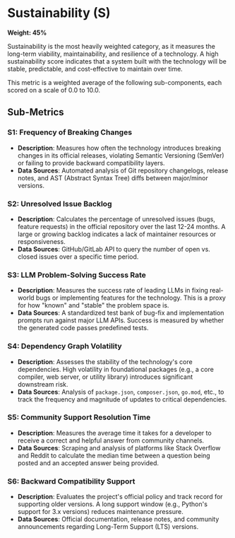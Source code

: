 # Sustainability (S)

**Weight: 45%**

Sustainability is the most heavily weighted category, as it measures the long-term viability, maintainability, and resilience of a technology. A high sustainability score indicates that a system built with the technology will be stable, predictable, and cost-effective to maintain over time.

This metric is a weighted average of the following sub-components, each scored on a scale of 0.0 to 10.0.

## Sub-Metrics

### S1: Frequency of Breaking Changes
-   **Description**: Measures how often the technology introduces breaking changes in its official releases, violating Semantic Versioning (SemVer) or failing to provide backward compatibility layers.
-   **Data Sources**: Automated analysis of Git repository changelogs, release notes, and AST (Abstract Syntax Tree) diffs between major/minor versions.

### S2: Unresolved Issue Backlog
-   **Description**: Calculates the percentage of unresolved issues (bugs, feature requests) in the official repository over the last 12-24 months. A large or growing backlog indicates a lack of maintainer resources or responsiveness.
-   **Data Sources**: GitHub/GitLab API to query the number of open vs. closed issues over a specific time period.

### S3: LLM Problem-Solving Success Rate
-   **Description**: Measures the success rate of leading LLMs in fixing real-world bugs or implementing features for the technology. This is a proxy for how "known" and "stable" the problem space is.
-   **Data Sources**: A standardized test bank of bug-fix and implementation prompts run against major LLM APIs. Success is measured by whether the generated code passes predefined tests.

### S4: Dependency Graph Volatility
-   **Description**: Assesses the stability of the technology's core dependencies. High volatility in foundational packages (e.g., a core compiler, web server, or utility library) introduces significant downstream risk.
-   **Data Sources**: Analysis of `package.json`, `composer.json`, `go.mod`, etc., to track the frequency and magnitude of updates to critical dependencies.

### S5: Community Support Resolution Time
-   **Description**: Measures the average time it takes for a developer to receive a correct and helpful answer from community channels.
-   **Data Sources**: Scraping and analysis of platforms like Stack Overflow and Reddit to calculate the median time between a question being posted and an accepted answer being provided.

### S6: Backward Compatibility Support
-   **Description**: Evaluates the project's official policy and track record for supporting older versions. A long support window (e.g., Python's support for 3.x versions) reduces maintenance pressure.
-   **Data Sources**: Official documentation, release notes, and community announcements regarding Long-Term Support (LTS) versions.
